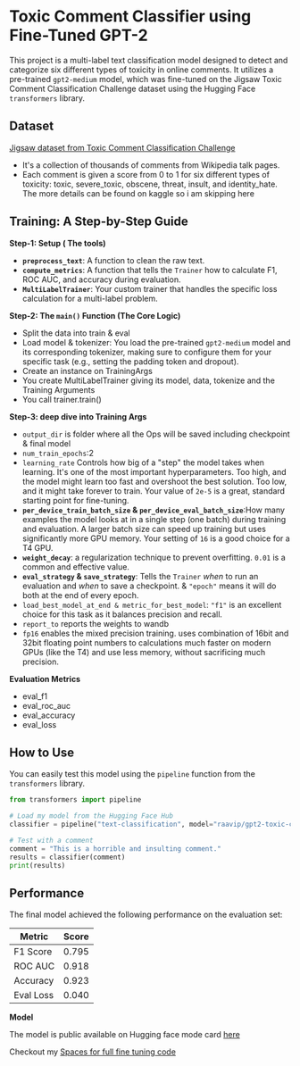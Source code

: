 # Toxic Comment Classifier using Fine-Tuned GPT-2

This project is a multi-label text classification model designed to detect and categorize six different types of toxicity in online comments. It utilizes a pre-trained `gpt2-medium` model, which was fine-tuned on the Jigsaw Toxic Comment Classification Challenge dataset using the Hugging Face `transformers` library.

## Dataset

[Jigsaw dataset from Toxic Comment Classification Challenge](https://www.kaggle.com/c/jigsaw-toxic-comment-classification-challenge/data)
- It's a collection of thousands of comments from Wikipedia talk pages.
- Each comment is given a score from 0 to 1 for six different types of toxicity: toxic, severe_toxic, obscene, threat, insult, and identity_hate. The more details can be found on kaggle so i am skipping here

## Training: A Step-by-Step Guide
**Step-1: Setup ( The tools)**

- **`preprocess_text`**: A function to clean the raw text.
- **`compute_metrics`**: A function that tells the `Trainer` how to calculate F1, ROC AUC, and accuracy during evaluation.
- **`MultiLabelTrainer`**: Your custom trainer that handles the specific loss calculation for a multi-label problem.

**Step-2:  The `main()` Function (The Core Logic)**
- Split the data into train & eval
- Load model & tokenizer: You load the pre-trained `gpt2-medium` model and its corresponding tokenizer, making sure to configure them for your specific task (e.g., setting the padding token and dropout).
- Create an instance on TrainingArgs
- You create MultiLabelTrainer giving its model, data, tokenize and the Training Arguments
- You call trainer.train()

**Step-3: deep dive into Training Args**
- `output_dir` is folder where all the Ops will be saved including checkpoint & final model
- `num_train_epochs`:2
- `learning_rate` Controls how big of a "step" the model takes when learning. It's one of the most important hyperparameters.
Too high, and the model might learn too fast and overshoot the best solution. Too low, and it might take forever to train. Your value of `2e-5` is a great, standard starting point for fine-tuning.
- **`per_device_train_batch_size` & `per_device_eval_batch_size`**:How many examples the model looks at in a single step (one batch) during training and evaluation. 
A larger batch size can speed up training but uses significantly more GPU memory. Your setting of `16` is a good choice for a T4 GPU.
- **`weight_decay`**: a regularization technique to prevent overfitting. `0.01` is a common and effective value.
- **`eval_strategy` & `save_strategy`**: 
Tells the `Trainer` *when* to run an evaluation and *when* to save a checkpoint. & `"epoch"` means it will do both at the end of every epoch.
- `load_best_model_at_end & metric_for_best_model`: `"f1"` is an excellent choice for this task as it balances precision and recall.
- `report_to`
reports the weights to wandb
- `fp16`
enables the mixed precision training. uses combination of 16bit and 32bit floating point numbers to calculations much faster on modern GPUs (like the T4) and use less memory, without sacrificing much precision.

**Evaluation Metrics**
- eval_f1
- eval_roc_auc
- eval_accuracy
- eval_loss

## How to Use

You can easily test this model using the `pipeline` function from the `transformers` library.

```python
from transformers import pipeline

# Load my model from the Hugging Face Hub
classifier = pipeline("text-classification", model="raavip/gpt2-toxic-comment-classifier")

# Test with a comment
comment = "This is a horrible and insulting comment."
results = classifier(comment)
print(results)
```
## Performance

The final model achieved the following performance on the evaluation set:

| Metric    | Score    |
|-----------|----------|
| F1 Score  | 0.795    |
| ROC AUC   | 0.918    |
| Accuracy  | 0.923    |
| Eval Loss | 0.040    |

**Model**

  The model is public available on Hugging face mode card [here](https://huggingface.co/raavip/gpt2-toxic-comment-classifier)
  
  Checkout my [Spaces for full fine tuning code](https://huggingface.co/spaces/raavip/FineTuningModels)
  
